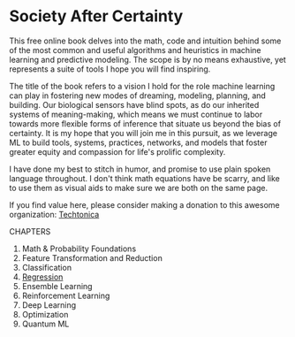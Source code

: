 # Society After Certainty

This free online book delves into the math, code and intuition behind some of the most common and useful algorithms and heuristics in machine learning and predictive modeling. The scope is by no means exhaustive, yet represents a suite of tools I hope you will find inspiring. 

The title of the book refers to a vision I hold for the role machine learning can play in fostering new modes of dreaming, modeling, planning, and building. Our biological sensors have blind spots, as do our inherited systems of meaning-making, which means we must continue to labor towards more flexible forms of inference that situate us beyond the bias of certainty. It is my hope that you will join me in this pursuit, as we leverage ML to build tools, systems, practices, networks, and models that foster greater equity and compassion for life's prolific complexity. 

I have done my best to stitch in humor, and promise to use plain spoken language throughout. I don't think math equations have be scarry, and like to use them as visual aids to make sure we are both on the same page. 

If you find value here, please consider making a donation to this awesome organization: [Techtonica](https://techtonica.org/) 

CHAPTERS
1. Math & Probability Foundations
2. Feature Transformation and Reduction 
3. Classification
4. [Regression](https://github.com/SioKCronin/society_after_certainty/blob/master/04.Regression/04.Regression.ipynb) 
5. Ensemble Learning 
6. Reinforcement Learning 
7. Deep Learning 
8. Optimization 
9. Quantum ML
